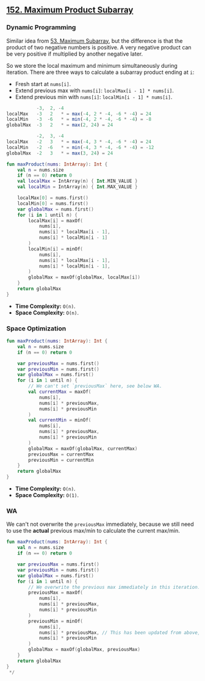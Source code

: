## [152. Maximum Product Subarray](https://leetcode.com/problems/maximum-product-subarray/)

### Dynamic Programming
Similar idea from [53. Maximum Subarray](../leetcode/53.maximum-subarray.md), but the difference is that the product of two negative numbers is positive. A very negative product can be very positive if multiplied by another negative later.

So we store the local maximum and minimum simultaneously during iteration. There are three ways to calculate a subarray product ending at `i`:
- Fresh start at `nums[i]`.
- Extend previous max with `nums[i]`: `localMax[i - 1] * nums[i]`.
- Extend previous min with `nums[i]`: `localMin[i - 1] * nums[i]`.

```js
           -3,  2, -4
localMax   -3   2   * = max(-4, 2 * -4, -6 * -4) = 24
localMin   -3  -6   * = min(-4, 2 * -4, -6 * -4) = -8
globalMax  -3   2   * = max(2, 24) = 24

           -2,  3, -4
localMax   -2   3   * = max(-4, 3 * -4, -6 * -4) = 24
localMin   -2  -6   * = min(-4, 3 * -4, -6 * -4) = -12
globalMax  -2   3   * = max(3, 24) = 24
```

```kotlin
fun maxProduct(nums: IntArray): Int {
    val n = nums.size
    if (n == 0) return 0
    val localMax = IntArray(n) { Int.MIN_VALUE }
    val localMin = IntArray(n) { Int.MAX_VALUE }

    localMax[0] = nums.first()
    localMin[0] = nums.first()
    var globalMax = nums.first()
    for (i in 1 until n) {
        localMax[i] = maxOf(
            nums[i], 
            nums[i] * localMax[i - 1],
            nums[i] * localMin[i - 1]
        )
        localMin[i] = minOf(
            nums[i], 
            nums[i] * localMax[i - 1],
            nums[i] * localMin[i - 1],
        )
        globalMax = maxOf(globalMax, localMax[i])
    }
    return globalMax
}
```

- **Time Complexity:** `O(n)`.
- **Space Complexity:** `O(n)`.

### Space Optimization
```kotlin
fun maxProduct(nums: IntArray): Int {
    val n = nums.size
    if (n == 0) return 0

    var previousMax = nums.first()
    var previousMin = nums.first()
    var globalMax = nums.first()
    for (i in 1 until n) {
        // We can't set `previousMax` here, see below WA.
        val currentMax = maxOf(
            nums[i], 
            nums[i] * previousMax,
            nums[i] * previousMin
        )
        val currentMin = minOf(
            nums[i], 
            nums[i] * previousMax,
            nums[i] * previousMin
        )
        globalMax = maxOf(globalMax, currentMax)
        previousMax = currentMax
        previousMin = currentMin
    }
    return globalMax
}
```

- **Time Complexity:** `O(n)`.
- **Space Complexity:** `O(1)`.

### WA
We can't not overwrite the `previousMax` immediately, because we still need to use the **actual** previous max/min to calculate the current max/min.

```kotlin
fun maxProduct(nums: IntArray): Int {
    val n = nums.size
    if (n == 0) return 0

    var previousMax = nums.first()
    var previousMin = nums.first()
    var globalMax = nums.first()
    for (i in 1 until n) {
        // We overwrite the previous max immediately in this iteration.
        previousMax = maxOf(
            nums[i], 
            nums[i] * previousMax,
            nums[i] * previousMin
        )
        previousMin = minOf(
            nums[i], 
            nums[i] * previousMax, // This has been updated from above, it's not the actual previous max, which leads to WA.
            nums[i] * previousMin
        )
        globalMax = maxOf(globalMax, previousMax)
    }
    return globalMax
}
 */